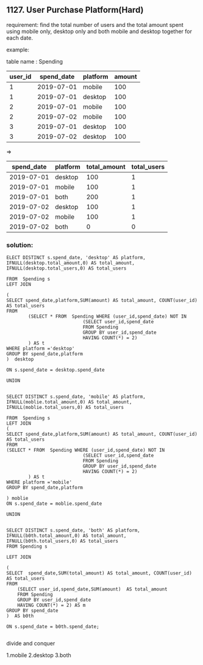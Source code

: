 ## 1127. User Purchase Platform(Hard)

requirement: 
find the total number of users and the total amount spent using mobile only, desktop only and both mobile and desktop together for each date.


example:

table name : Spending

| user_id | spend_date | platform | amount |
|---------|------------|----------|--------|
| 1       | 2019-07-01 | mobile   | 100    |
| 1       | 2019-07-01 | desktop  | 100    |
| 2       | 2019-07-01 | mobile   | 100    |
| 2       | 2019-07-02 | mobile   | 100    |
| 3       | 2019-07-01 | desktop  | 100    |
| 3       | 2019-07-02 | desktop  | 100    |


=>

| spend_date | platform | total_amount | total_users |
|------------|----------|--------------|-------------|
| 2019-07-01 | desktop  | 100          | 1           |
| 2019-07-01 | mobile   | 100          | 1           |
| 2019-07-01 | both     | 200          | 1           |
| 2019-07-02 | desktop  | 100          | 1           |
| 2019-07-02 | mobile   | 100          | 1           |
| 2019-07-02 | both     | 0            | 0           |


### solution:

```
ELECT DISTINCT s.spend_date, 'desktop' AS platform, IFNULL(desktop.total_amount,0) AS total_amount,
IFNULL(desktop.total_users,0) AS total_users

FROM  Spending s
LEFT JOIN

(
SELECT spend_date,platform,SUM(amount) AS total_amount, COUNT(user_id) AS total_users
FROM    
        (SELECT * FROM  Spending WHERE (user_id,spend_date) NOT IN 
                            (SELECT user_id,spend_date
                            FROM Spending
                            GROUP BY user_id,spend_date
                            HAVING COUNT(*) = 2)
        ) AS t
WHERE platform ='desktop'
GROUP BY spend_date,platform  
)  desktop

ON s.spend_date = desktop.spend_date

UNION


SELECT DISTINCT s.spend_date, 'mobile' AS platform, IFNULL(moblie.total_amount,0) AS total_amount,
IFNULL(moblie.total_users,0) AS total_users

FROM  Spending s
LEFT JOIN
(
SELECT spend_date,platform,SUM(amount) AS total_amount, COUNT(user_id) AS total_users
FROM 
(SELECT * FROM  Spending WHERE (user_id,spend_date) NOT IN 
                            (SELECT user_id,spend_date
                            FROM Spending
                            GROUP BY user_id,spend_date
                            HAVING COUNT(*) = 2)
        ) AS t
WHERE platform ='mobile'
GROUP BY spend_date,platform
    
) moblie
ON s.spend_date = moblie.spend_date

UNION


SELECT DISTINCT s.spend_date, 'both' AS platform, IFNULL(b0th.total_amount,0) AS total_amount,
IFNULL(b0th.total_users,0) AS total_users
FROM Spending s

LEFT JOIN 

(  
SELECT  spend_date,SUM(total_amount) AS total_amount, COUNT(user_id) AS total_users
FROM
    (SELECT user_id,spend_date,SUM(amount)  AS total_amount
    FROM Spending
    GROUP BY user_id,spend_date
    HAVING COUNT(*) = 2) AS m
GROUP BY spend_date
)  AS b0th

ON s.spend_date = b0th.spend_date;


```


divide and conquer


1.mobile
2.desktop
3.both



